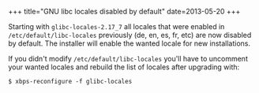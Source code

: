 +++
title="GNU libc locales disabled by default"
date=2013-05-20
+++

Starting with `glibc-locales-2.17_7` all locales that were enabled in `/etc/default/libc-locales` previously (de, en, es, fr, etc) are now disabled by default. The installer will enable the wanted locale for new installations.

If you didn't modify `/etc/default/libc-locales` you'll have to uncomment your wanted locales and rebuild the list of locales after upgrading with:
```
$ xbps-reconfigure -f glibc-locales
```
